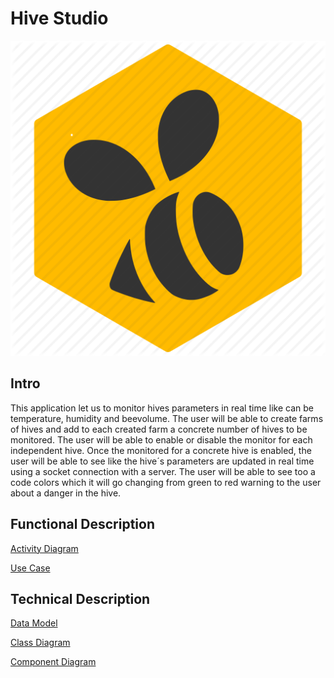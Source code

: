 # Hive Studio

![](./images/logo.jpg)

## Intro

This application let us to monitor hives parameters in real time like can be temperature, humidity and beevolume. 
The user will be able to create farms of hives and add to each created farm a concrete number of hives to be monitored.
The user will be able to enable or disable the monitor for each independent hive.
Once the monitored for a concrete hive is enabled, the user will be able to see like the hive´s parameters are updated in real time using a socket connection with a server.
The user will be able to see too a code colors which it will go changing from green to red warning to the user about a danger in the hive.


## Functional Description

[Activity Diagram](./images/ActivityDiagram.png)

[Use Case](./images/CaseUses.png)

## Technical Description

[Data Model](./images/DataModel.png)

[Class Diagram](./images/DiagramaClases.png)

[Component Diagram](./images/ComponentDiagram.png)